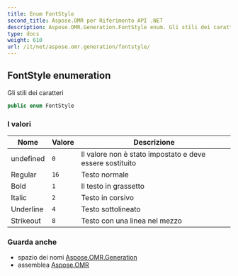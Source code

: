 ```yaml
---
title: Enum FontStyle
second_title: Aspose.OMR per Riferimento API .NET
description: Aspose.OMR.Generation.FontStyle enum. Gli stili dei caratteri
type: docs
weight: 610
url: /it/net/aspose.omr.generation/fontstyle/
---
```

## FontStyle enumeration

Gli stili dei caratteri

```csharp
public enum FontStyle
```

### I valori

| Nome | Valore | Descrizione |
| --- | --- | --- |
| undefined | `0` | Il valore non è stato impostato e deve essere sostituito |
| Regular | `16` | Testo normale |
| Bold | `1` | Il testo in grassetto |
| Italic | `2` | Testo in corsivo |
| Underline | `4` | Testo sottolineato |
| Strikeout | `8` | Testo con una linea nel mezzo |

### Guarda anche

* spazio dei nomi [Aspose.OMR.Generation](../../aspose.omr.generation/)
* assemblea [Aspose.OMR](../../)


